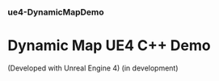 ### ue4-DynamicMapDemo
# Dynamic Map UE4 C++ Demo
(Developed with Unreal Engine 4) (in development)
